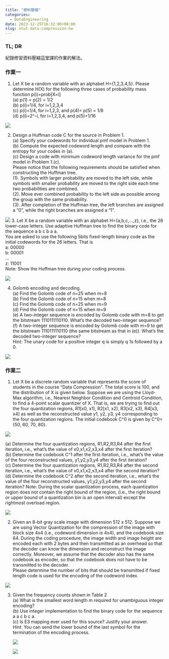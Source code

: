 ```yaml
---
title: "資料壓縮"
categories:
  - DataEngineering
date: 2023-12-25T16:32:00+08:00
slug: ntut-data-compression-hw
---
```


### TL; DR

紀錄修習資料壓縮這堂課的作業的解法。

<!--more-->

### 作業一

1. Let X be a random variable with an alphabet H={1,2,3,4,5}. Please determine H(X) for the
   following three cases of probability mass function p(i)=prob[X=i]  
   (a) p(1) = p(2) = 1/2  
   (b) p(i)=1/4, for i=1,2,3,4  
   (c) p(i)=1/4, for i=1,2,3, and p(4)= p(5) = 1/8  
   (d) p(i)=2^-i, for i=1,2,3,4, and p(5)=1/16

![](hw1-1.png)

2. Design a Huffman code C for the source in Problem 1.  
   (a) Specify your codewords for individual pmf model in Problem 1.  
   (b) Compute the expected codeword length and compare with the entropy for your codes in (a).  
   (c) Design a code with minimum codeword length variance for the pmf model in Problem 1.(c).  
   Please notice that the following requirements should be satisfied when constructing the Huffman tree.  
    (1). Symbols with larger probability are moved to the left side, while symbols with smaller probability are moved to the right side each time two probabilities are combined.  
    (2). Move ever combined probability to the left side as possible among the group with the same probability.  
    (3). After completion of the Huffman tree, the left branches are assigned a “0”, while the right branches are assigned a “1”.

![](hw1-2.png) 3. Let X be a random variable with an alphabet H={a,b,c,...,z}, i.e., the 26 lower-case letters. Use adaptive Huffman tree to find the binary code for the sequence a b c b a a.  
You are asked to use the following 5bits fixed-length binary code as the initial codewords for the 26 letters. That is  
a: 00000  
b: 00001  
...  
z: 11001  
Note: Show the Huffman tree during your coding process.

![](hw1-3.png)

4. Golomb encoding and decoding.  
   (a) Find the Golomb code of n=25 when m=8  
   (b) Find the Golomb code of n=15 when m=8  
   (c) Find the Golomb code of n=25 when m=9  
   (d) Find the Golomb code of n=15 when m=9  
   (e) A two-integer sequence is encoded by Golomb code with m=8 to get the bitstream 1110111110110. What’s the decoded two-integer sequence?  
   (f) A two-integer sequence is encoded by Golomb code with m=9 to get the bitstream 1110111110110 (the same bitstream as that in (e)). What’s the decoded two-integer sequence?  
   Hint: The unary code for a positive integer q is simply q 1s followed by a 0.

![](hw1-4.png)

### 作業二

1.  Let X be a discrete random variable that represents the score of students in the course “Data Compression”. The total score is 100, and the distribution of X is given below. Suppose we are using the Lloyd-Max algorithm, i.e., Nearest Neighbor Condition and Centroid Condition, to find a 4-point scalar quantizer of X. That is, we are trying to find out the four quantization regions, R1[x0, x1), R2[x1, x2), R3[x2, x3), R4[x3, x4] as well as the reconstructed value y1, y2, y3, y4 corresponding to the four quantization regions. The initial codebook C^0 is given by C^0={50, 60, 70, 80}.

![](hw2-1Table.png)

(a) Determine the four quantization regions, R1,R2,R3,R4 after the first iteration, i.e.,
what’s the value of x0,x1,x2,x3,x4 after the first iteration?  
 (b) Determine the codebook C^1 after the first iteration, i.e., what’s the value of the
four reconstructed values, y1,y2,y3,y4 after the first iteration?  
 (c) Determine the four quantization regions, R1,R2,R3,R4 after the second iteration, i.e., what’s the value of x0,x1,x2,x3,x4 after the second iteration?  
 (d) Determine the codebook C^2 after the second iteration, i.e., what’s the value of the
four reconstructed values, y1,y2,y3,y4 after the second iteration?
Note: During the scalar quantization process, each quantization region does not contain the right bound of the region, (i.e., the right bound or upper bound of a quantization bin is an open interval) except the rightmost overload region.

![](hw2-1.png)

2.  Given an 8-bit gray scale image with dimension 512 x 512. Suppose we are using Vector Quantization for the compression of the image with block size 4x4 (i.e., codeword dimension is 4x4), and the codebook size 64. During the coding procedure, the image width and image height are encoded each with 2 bytes and then transmitted as an overhead so that the decoder can know the dimension and reconstruct the image correctly. Moreover, we assume that the decoder also has the same codebook as encoder, so that the codebook does not have to be transmitted to the decoder.  
    Please determine the number of bits that should be transmitted if fixed length code is used
    for the encoding of the codeword index.

![](hw2-2.png)

3.  Given the frequency counts shown in Table 2  
     (a) What is the smallest word length m required for unambiguous integer encoding?  
     (b) Use integer implementation to find the binary code for the sequence a a c b c a.  
     (c) Is E3 mapping ever used for this source? Justify your answer.  
    Hint: You can send the lower bound of the last symbol for the termination of the encoding
    process.

    ![](hw2-3Table.png)

    ![](hw2-3.png)
